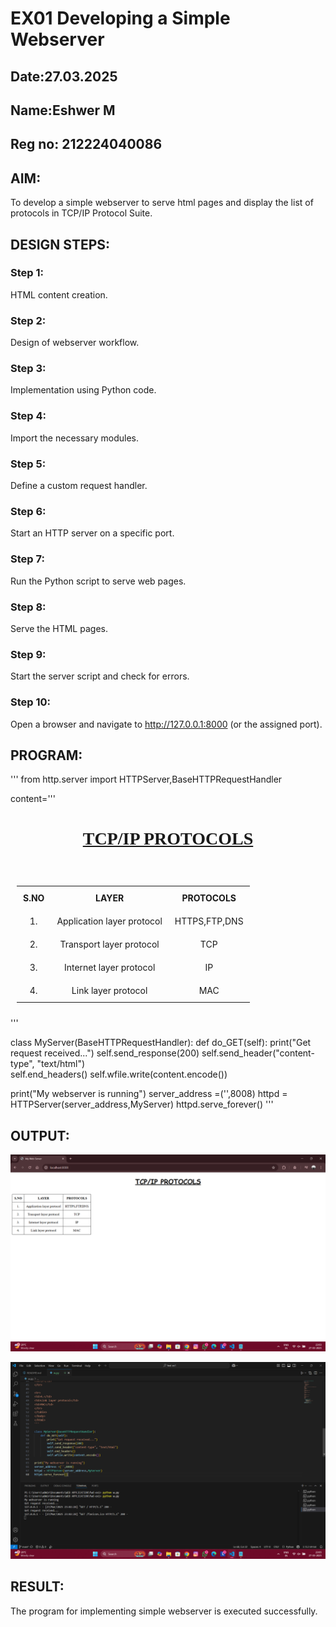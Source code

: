 # EX01 Developing a Simple Webserver
## Date:27.03.2025
## Name:Eshwer M
## Reg no: 212224040086

## AIM:
To develop a simple webserver to serve html pages and display the list of protocols in TCP/IP Protocol Suite.

## DESIGN STEPS:
### Step 1: 
HTML content creation.

### Step 2:
Design of webserver workflow.

### Step 3:
Implementation using Python code.

### Step 4:
Import the necessary modules.

### Step 5:
Define a custom request handler.

### Step 6:
Start an HTTP server on a specific port.

### Step 7:
Run the Python script to serve web pages.

### Step 8:
Serve the HTML pages.

### Step 9:
Start the server script and check for errors.

### Step 10:
Open a browser and navigate to http://127.0.0.1:8000 (or the assigned port).

## PROGRAM:
'''
from http.server import HTTPServer,BaseHTTPRequestHandler

content='''<!doctype html>
<html>
<head>
<title> My Web Server</title>
<style>
    table,tr,td,th
    {
    
    border:1px solid black;
    border-collapse:collapse;
    padding:10px;
    text-align:center;
    }
</style>
</head>
<body>
<center><h1 style="font-family: cursive;"><u>TCP/IP PROTOCOLS</u></h1><br>
</center>
<table>
<tr>
<th>S.NO</th>
<th>LAYER</th>
<th>PROTOCOLS</th>
</tr>
    
<tr>
<td>1.</td>
<td>Application layer protocol</td>
<td>HTTPS,FTP,DNS</td>
</tr>
    
<tr>
<td>2.</td>
<td>Transport layer protocol</td>
<td>TCP</td>
    
</tr>
    
<tr>
<td>3.</td>
<td>Internet layer protocol</td>
<td>IP</td>
</tr>
    
<tr>
<td>4.</td>
<td>Link layer protocol</td>
<td>MAC</td>
</tr>
</table>
</body>
</html>
'''

class MyServer(BaseHTTPRequestHandler):
    def do_GET(self):
        print("Get request received...")
        self.send_response(200) 
        self.send_header("content-type", "text/html")       
        self.end_headers()
        self.wfile.write(content.encode())

print("My webserver is running") 
server_address =('',8008)
httpd = HTTPServer(server_address,MyServer)
httpd.serve_forever()
'''

## OUTPUT:
![alt text](<Screenshot (60).png>)


![alt text](<Screenshot (61).png>)
## RESULT:
The program for implementing simple webserver is executed successfully.

